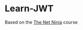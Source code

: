 # Learn-JWT
Based on the [The Net Ninja](https://www.youtube.com/playlist?list=PL4cUxeGkcC9iqqESP8335DA5cRFp8loyp) course
